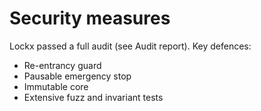 # Security measures

Lockx passed a full audit (see Audit report). Key defences:

* Re-entrancy guard
* Pausable emergency stop
* Immutable core
* Extensive fuzz and invariant tests
